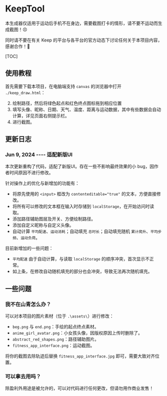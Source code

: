 # KeepTool

本生成器仅适用于运动后手机不在身边，需要截图打卡的情形，请不要不运动而生成截图！😣

同时请不要在有关 Keep 的平台与各平台的官方动态下讨论任何关于本项目内容，感谢合作！🥺 

[TOC]

## 使用教程

首先需要下载本项目，在电脑端支持 `canvas` 的浏览器中打开 `./keep_draw.html`：

2. 绘制路径，然后将绿色起点和红色终点图标拖到相应位置
3. 填写头像、昵称、日期、天气、温度、距离与运动数据，其中有些数据会自动计算，详见页面右侧提示栏。
4. 进行截图。

## 更新日志

### Jun 9, 2024 ---- 适配新版UI

本次更新重构了代码，适配了新版UI。存在一些不影响最终效果的小 bug，因作者时间原因不进行修改。

针对操作上的优化与新增加的功能有：

- 将原先使用的 `<input>` 框改为 `contenteditable="true"` 的文本，方便直接修改。
- 将所有可以修改的文本框在输入时存储到 `localStorage`，在开始访问时读取。
- 添加路径辅助图层及开关、方便绘制路径。
- 添加自定义昵称与自定义头像。
- 自动计算 `平均配速`、`运动消耗`；自动填充 `总时长`；自动填充随机 `累计爬升`、`平均步频`、`运动负荷`。

目前新增加的一些问题：

- `平均配速` 由于自动计算，与读取 `localStorage` 的顺序冲突，首次显示不正常。
- 如上条，在修改自动随机填充的部分也会冲突，导致无法再次随机填充。

## 一些问题

### 我不在山青怎么办？

可以对本项目的图片素材（位于 `.\assets\`）进行修改：

- `beg.png` 与 `end.png`：手绘的起点终点素材。
- `anime_girl_avatar.png`：小女孩头像，因版权原因上传时删除了。
- `abstract_red_shapes.png`：路径辅助图片。
- `fitness_app_interface.png`：运动截图。

将你的截图去除轨迹后替换 `fitness_app_interface.jpg` 即可，需要大致对齐位置。

### 可以拿去用吗？

除盈利外用途是被允许的，可以对代码进行任何更改，但请勿用作商业发售！